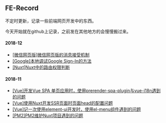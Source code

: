 ## FE-Record
不定时更新，记录一些前端网页开发中的东西。 

今天开始就在github上记录，之前发在其他地方的会慢慢搬过来。 

#### 2018-12
- [[微信网页版]微信网页版的消息接受机制](./2018-12/微信网页版的消息接受机制.md)
- [[Google]本地调试Google Sign-In的方法](./2018-12/本地调试Google-Sign-In.md)
- [[Nuxt]Nuxt中的路由权限判断](./2018-12/Nuxt中的路由权限判断.md)

#### 2018-11
- [[Vue]开发Vue SPA 单页应用时，使用prerender-spa-plugin与vue-i18n遇到的问题](./2018-11/prerender-spa-plugin与vue-i18n.md)
- [[Vue]使用Nuxt开发SSR页面时页面head的配置问题](./2018-11/nuxt-head.md)
- [[Vue]记一次使用element-ui开发时，使用el-menu组件遇到的问题](./2018-11/el-menu-bug.md)
- [[PM2]PM2维护Nuxt项目遇到的问题](./2018-11/pm2-problem.md)
